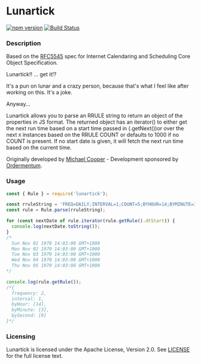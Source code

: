 # Lunartick
[![npm version](https://badge.fury.io/js/lunartick.svg)](https://badge.fury.io/js/lunartick)
[![Build Status](https://travis-ci.org/ordermentum/lunartick.svg?branch=master)](https://travis-ci.org/ordermentum/lunartick)

### Description

Based on the [RFC5545](https://tools.ietf.org/html/rfc5545) spec for Internet Calendaring and Scheduling Core Object Specification.

Lunartick!! ... get it!?

It's a pun on lunar and a crazy person, because that's what I feel like after working on this. It's a joke.

Anyway...

Lunartick allows you to parse an RRULE string to return an object of the properties in JS format. The returned object has an iterator() to either get the next run time based on a start time passed in (.getNext())or over the next `X` instances based on the RRULE COUNT or defaults to 1000 if no COUNT is present. If no start date is given, it will fetch the next run time based on the current time.

Originally developed by [Michael Cooper](https://www.github.com/scoutski) - Development sponsored by [Ordermentum](https://www.github.com/ordermentum).

### Usage

```js
const { Rule } = require('lunartick');

const rruleString = 'FREQ=DAILY;INTERVAL=1;COUNT=5;BYHOUR=14;BYMINUTE=3;BYSECOND=0;DTSTART=19701101T020000';
const rule = Rule.parse(rruleString);

for (const nextDate of rule.iterator(rule.getRule().dtStart)) {
  console.log(nextDate.toString());
}
/*
  Sun Nov 01 1970 14:03:00 GMT+1000
  Mon Nov 02 1970 14:03:00 GMT+1000
  Tue Nov 03 1970 14:03:00 GMT+1000
  Wed Nov 04 1970 14:03:00 GMT+1000
  Thu Nov 05 1970 14:03:00 GMT+1000
*/

console.log(rule.getRule());
/*{
  frequency: 2,
  interval: 1,
  byHour: [14],
  byMinute: [3],
  bySecond: [0]
}*/
```

### Licensing

Lunartick is licensed under the Apache License, Version 2.0. See [LICENSE](LICENSE) for the full license text.

